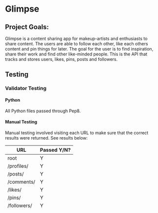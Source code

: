 # Glimpse

## Project Goals:
Glimpse is a content sharing app for makeup-artists and enthusiasts to share content. The users are able to follow each other, like each others content and pin things for later. The goal for the user is to find inspiration, share their work and find other like-minded people. This is the API that tracks and stores users, likes, pins, posts and followers. 

## Testing

### Validator Testing

#### Python
All Python files passed through Pep8.

#### Manual Testing

Manual testing involved visiting each URL to make sure that the correct results were returned. See results below:

| URL         | Passed Y/N? |
|-------------|-------------|
| root        | Y           |
| /profiles/  | Y           |
| /posts/     | Y           |
| /comments/  | Y           |
| /likes/     | Y           |
| /pins/      | Y           |
| /followers/ | Y           |

## Security Features 

### Database Security
An env.py file is used to store the database url and secret key to prevent unwanted connections to the database.

## Deployment
This project was depolyed via Heroku from the GitHub repository. See the steps taken below:

### Create Heroku App:
- Log in to Heroku
- Press the "New" button on the main page and choose "Create New App" from the drop-down menu
- Enter the app name and select your region
- Then "Create App"

### Create a database with ElephantSQL
 - Log in to ElephantSQL
 - Press the button "Create New Instance" i the top right corner
 - Give your plan a name and select your plan
 - Press the button "Select Region" and select a data center near you
 - Then press the "Review" button
 - Check that all your details are correct and press "Create instance"
 - Copy the URL database to paste in your GitPod workspace

### Github env.py and settings.py file:
 - Create an env.py file in the main directory of your GitPod workspace
 - In the env.py file add the DATABASE_URL value and create a chosen SECRET_KEY
 - Go into the settings.py file to import the env.py file, add file paths for both the SECRETKEY and DATABASE_URL (comment out the default database)
 - Save your files and make migrations

### Create files / directories
Create a requirements.txt file in the main directory
Create a "Procfile" in the main directory and add: gunicorn project-name.wsgi

### Heroku Config Vars
DATABASE_URL - value (copy database from ElephantSQL)
SECRET_KEY - value
CLOUDINARY_URL - value (copy from cloudinary)
DISABLE_COLLECTSTATIC = 1
CLIENT_ORIGIN - URL is the deployed version of your front end app
CLIENT_ORIGIN_DEV - URL is the development URL of your front end app
ALLOWED_HOST - Deployed version of API

### Deployment
Under the deploy tab on Heroku conncet to your GitHub and add your repository
Deploy at the bottom of the page
Click View to view the deployed site.

## Languages
Python
Django
Django REST framework

## Frameworks & Libraries Used
 - [Cloudinary](https://cloudinary.com/): Image hosting service 
 - [Django-cloudinary-storage](https://pypi.org/project/django-cloudinary-storage/): Authentication library used for the project 
 - [PostgreSQL](https://www.postgresql.org/): Used as database
 - [Heroku](https://id.heroku.com/login): Used for deployement
 - [GitHub](https://github.com/): Used for version control and agile tool 
 - [PEP8 Online](http://ww1.pep8online.com/): used to validate Python code
 

## Credits
 - [Tables Generator](https://www.tablesgenerator.com/markdown_tables): Used to create markdown table
 - [Stack Overflow](https://stackoverflow.com/)
 - [Code Institute - Django REST Framework Walkthrough Project](https://github.com/Code-Institute-Solutions/drf-api/tree/ed54af9450e64d71bc4ecf16af0c35d00829a106)


